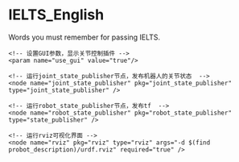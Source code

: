 # IELTS_English
Words you must remember for passing IELTS.




<launch>
    <arg name="model" />
    <!-- 加载机器人模型参数 -->
    <param name="robot_description" command="$(find xacro)/xacro --inorder $(find probot_description)/urdf/probot_anno.xacro" />

    <!-- 设置GUI参数，显示关节控制插件 -->
    <param name="use_gui" value="true"/>

    <!-- 运行joint_state_publisher节点，发布机器人的关节状态  -->
    <node name="joint_state_publisher" pkg="joint_state_publisher" type="joint_state_publisher" />
    
    <!-- 运行robot_state_publisher节点，发布tf  -->
    <node name="robot_state_publisher" pkg="robot_state_publisher" type="state_publisher" />

    <!-- 运行rviz可视化界面 -->
    <node name="rviz" pkg="rviz" type="rviz" args="-d $(find probot_description)/urdf.rviz" required="true" />
</launch>
